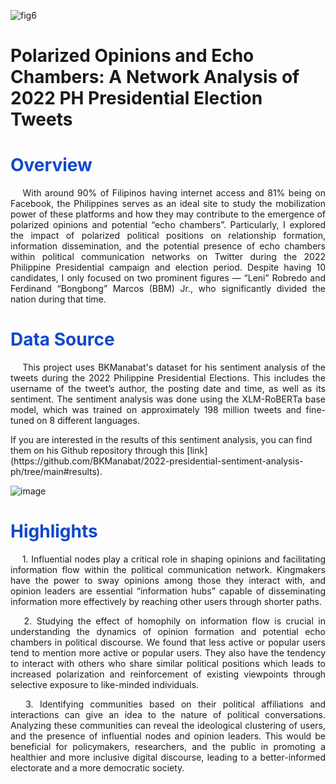 ![fig6](https://github.com/lorainemnrc/network-science-ph_elections2022/assets/23328647/ece2e4c7-f0ee-4d93-8aaf-0a33fdadf387)

# Polarized Opinions and Echo Chambers: A Network Analysis of 2022 PH Presidential Election Tweets

<h1 style="color: #1048CB"><b>Overview</b></h1>

<p align="justify"> &emsp;
  With around 90% of Filipinos having internet access and 81% being on Facebook, the Philippines serves as an ideal site to study the mobilization power of these platforms and how they may contribute to the emergence of polarized opinions and potential “echo chambers”. Particularly, I explored the impact of polarized political positions on relationship formation, information dissemination, and the potential presence of echo chambers within political communication networks on Twitter during the 2022 Philippine Presidential campaign and election period. Despite having 10 candidates, I only focused on two prominent figures — “Leni” Robredo and Ferdinand “Bongbong” Marcos (BBM) Jr., who significantly divided the nation during that time.
</p>

<h1 style="color: #1048CB"><b>Data Source</b></h1>

<p align="justify"> &emsp;
  This project uses BKManabat's dataset for his sentiment analysis of the tweets during the 2022 Philippine Presidential Elections. This includes the username of the tweet’s author, the posting date and time, as well as its sentiment. The sentiment analysis was done using the XLM-RoBERTa base model, which was trained on approximately 198 million tweets and fine-tuned on 8 different languages.
</p>
  If you are interested in the results of this sentiment analysis, you can find them on his Github repository through this [link](https://github.com/BKManabat/2022-presidential-sentiment-analysis-ph/tree/main#results).

![image](https://github.com/lorainemnrc/network-science-ph_elections2022/assets/23328647/7884c7f8-3a88-4a47-b24f-f3134d8e540e)


<h1 style="color: #1048CB"><b>Highlights</b></h1>

<p align="justify"> &emsp; 
1. Influential nodes play a critical role in shaping opinions and facilitating information flow within the political communication network. Kingmakers have the power to sway opinions among those they interact with, and opinion leaders are essential “information hubs” capable of disseminating information more effectively by reaching other users through shorter paths.
</p>
<p align="justify"> &emsp; 
2. Studying the effect of homophily on information flow is crucial in understanding the dynamics of opinion formation and potential echo chambers in political discourse. We found that less active or popular users tend to mention more active or popular users. They also have the tendency to interact with others who share similar political positions which leads to increased polarization and reinforcement of existing viewpoints through selective exposure to like-minded individuals.
</p>
<p align="justify"> &emsp; 
3. Identifying communities based on their political affiliations and interactions can give an idea to the nature of political conversations. Analyzing these communities can reveal the ideological clustering of users, and the presence of influential nodes and opinion leaders. This would be beneficial for policymakers, researchers, and the public in promoting a healthier and more inclusive digital discourse, leading to a better-informed electorate and a more democratic society.
</p>
  
